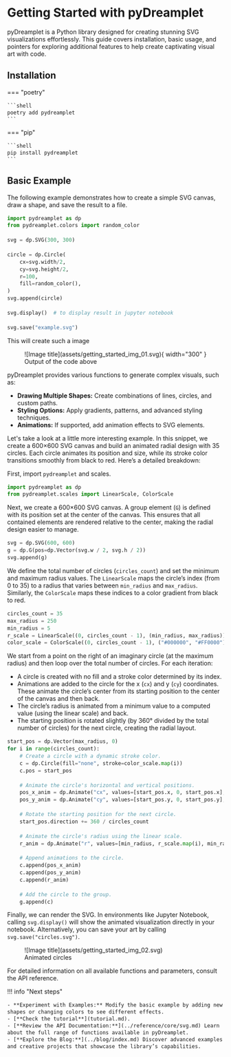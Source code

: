 # Getting Started with pyDreamplet

pyDreamplet is a Python library designed for creating stunning SVG visualizations effortlessly. This guide covers installation, basic usage, and pointers for exploring additional features to help create captivating visual art with code.

## Installation

=== "poetry"

    ```shell
    poetry add pydreamplet
    ```

=== "pip"

    ```shell
    pip install pydreamplet
    ```

## Basic Example

The following example demonstrates how to create a simple SVG canvas, draw a shape, and save the result to a file.

```py title="Your first SVG" linenums="1"
import pydreamplet as dp
from pydreamplet.colors import random_color

svg = dp.SVG(300, 300)

circle = dp.Circle(
    cx=svg.width/2,
    cy=svg.height/2,
    r=100,
    fill=random_color(),
)
svg.append(circle)

svg.display()  # to display result in jupyter notebook

svg.save("example.svg")
```

This will create such a image

<figure markdown="span">
  ![Image title](assets/getting_started_img_01.svg){ width="300" }
  <figcaption>Output of the code above</figcaption>
</figure>


pyDreamplet provides various functions to generate complex visuals, such as:

- **Drawing Multiple Shapes:** Create combinations of lines, circles, and custom paths.
- **Styling Options:** Apply gradients, patterns, and advanced styling techniques.
- **Animations:** If supported, add animation effects to SVG elements.

Let's take a look at a little more interesting example. In this snippet, we create a 600×600 SVG canvas and build an animated radial design with 35 circles. Each circle animates its position and size, while its stroke color transitions smoothly from black to red. Here’s a detailed breakdown:

First, import `pydreamplet` and scales.

```py
import pydreamplet as dp
from pydreamplet.scales import LinearScale, ColorScale
```

Next, we create a 600×600 SVG canvas. A group element (`G`) is defined with its position set at the center of the canvas. This ensures that all contained elements are rendered relative to the center, making the radial design easier to manage.

```py
svg = dp.SVG(600, 600)
g = dp.G(pos=dp.Vector(svg.w / 2, svg.h / 2))
svg.append(g)
```

We define the total number of circles (`circles_count`) and set the minimum and maximum radius values. The `LinearScale` maps the circle’s index (from 0 to 35) to a radius that varies between `min_radius` and `max_radius`. Similarly, the `ColorScale` maps these indices to a color gradient from black to red.

```py
circles_count = 35
max_radius = 250
min_radius = 5
r_scale = LinearScale((0, circles_count - 1), (min_radius, max_radius))
color_scale = ColorScale((0, circles_count - 1), ("#000000", "#FF0000"))
```

We start from a point on the right of an imaginary circle (at the maximum radius) and then loop over the total number of circles. For each iteration:

- A circle is created with no fill and a stroke color determined by its index.
- Animations are added to the circle for the x (`cx`) and y (`cy`) coordinates. These animate the circle’s center from its starting position to the center of the canvas and then back.
- The circle’s radius is animated from a minimum value to a computed value (using the linear scale) and back.
- The starting position is rotated slightly (by 360° divided by the total number of circles) for the next circle, creating the radial layout.

```py
start_pos = dp.Vector(max_radius, 0)
for i in range(circles_count):
    # Create a circle with a dynamic stroke color.
    c = dp.Circle(fill="none", stroke=color_scale.map(i))
    c.pos = start_pos
    
    # Animate the circle's horizontal and vertical positions.
    pos_x_anim = dp.Animate("cx", values=[start_pos.x, 0, start_pos.x], dur="5s")
    pos_y_anim = dp.Animate("cy", values=[start_pos.y, 0, start_pos.y], dur="5s")
    
    # Rotate the starting position for the next circle.
    start_pos.direction += 360 / circles_count
    
    # Animate the circle's radius using the linear scale.
    r_anim = dp.Animate("r", values=[min_radius, r_scale.map(i), min_radius], dur="5s")
    
    # Append animations to the circle.
    c.append(pos_x_anim)
    c.append(pos_y_anim)
    c.append(r_anim)
    
    # Add the circle to the group.
    g.append(c)
```

Finally, we can render the SVG. In environments like Jupyter Notebook, calling `svg.display()` will show the animated visualization directly in your notebook. Alternatively, you can save your art by calling `svg.save("circles.svg")`.

<figure class="light-dark-bg" markdown="span">
  ![Image title](assets/getting_started_img_02.svg)
  <figcaption>Animated circles</figcaption>
</figure>

For detailed information on all available functions and parameters, consult the API reference.


!!! info "Next steps"

    - **Experiment with Examples:** Modify the basic example by adding new shapes or changing colors to see different effects.
    - [**Check the tutorial**](tutorial.md).
    - [**Review the API Documentation:**](../reference/core/svg.md) Learn about the full range of functions available in pyDreamplet.
    - [**Explore the Blog:**](../blog/index.md) Discover advanced examples and creative projects that showcase the library’s capabilities.